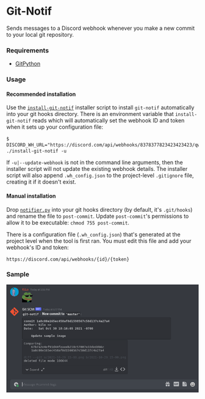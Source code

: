 # Git-Notif
Sends messages to a Discord webhook whenever you make a new commit to your local git repository.

### Requirements
* [GitPython](https://gitpython.readthedocs.io/en/stable/intro.html#installing-gitpython)

### Usage
#### Recommended installation
Use the [`install-git-notif`](install-git-notif) installer script to install `git-notif` automatically into your git hooks directory. There is an environment variable that `install-git-notif` reads which will automatically set the webhook ID and token when it sets up your configuration file:
```
$ DISCORD_WH_URL="https://discord.com/api/webhooks/8378377823423423423/qwertyuiop" ./install-git-notif -u
```

If `-u|--update-webhook` is not in the command line arguments, then the installer script will not update the existing webhook details. The installer script will also append `.wh_config.json` to the project-level `.gitignore` file, creating it if it doesn't exist.

#### Manual installation
Drop [`notifier.py`](notifier.py) into your git hooks directory (by default, it's `.git/hooks`) and rename the file to `post-commit`. Update `post-commit`'s permissions to allow it to be executable: `chmod 755 post-commit`.

There is a configuration file (`.wh_config.json`) that's generated at the project level when the tool is first ran. You must edit this file and add your webhook's ID and token:
```
https://discord.com/api/webhooks/{id}/{token}
```

### Sample
![Sample image](sample.png)
